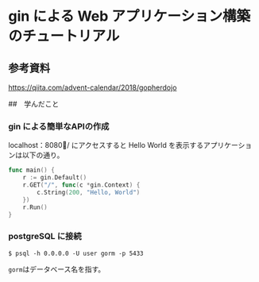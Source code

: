 # gin による Web アプリケーション構築のチュートリアル

## 参考資料
https://qiita.com/advent-calendar/2018/gopherdojo

##　学んだこと

### gin による簡単なAPIの作成

localhost：8080/ にアクセスすると Hello World を表示するアプリケーションは以下の通り。

```go
func main() {
	r := gin.Default()
	r.GET("/", func(c *gin.Context) {
		c.String(200, "Hello, World")
	})
	r.Run()
}
```

### postgreSQL に接続

```
$ psql -h 0.0.0.0 -U user gorm -p 5433
```
`gorm`はデータベース名を指す。